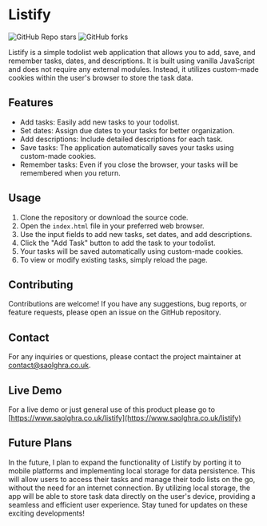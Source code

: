 # Listify

![GitHub Repo stars](https://img.shields.io/github/stars/SaolGhra/listify)
![GitHub forks](https://img.shields.io/github/forks/SaolGhra/listify)

Listify is a simple todolist web application that allows you to add, save, and remember tasks, dates, and descriptions. It is built using vanilla JavaScript and does not require any external modules. Instead, it utilizes custom-made cookies within the user's browser to store the task data.

## Features

- Add tasks: Easily add new tasks to your todolist.
- Set dates: Assign due dates to your tasks for better organization.
- Add descriptions: Include detailed descriptions for each task.
- Save tasks: The application automatically saves your tasks using custom-made cookies.
- Remember tasks: Even if you close the browser, your tasks will be remembered when you return.

## Usage

1. Clone the repository or download the source code.
2. Open the `index.html` file in your preferred web browser.
3. Use the input fields to add new tasks, set dates, and add descriptions.
4. Click the "Add Task" button to add the task to your todolist.
5. Your tasks will be saved automatically using custom-made cookies.
6. To view or modify existing tasks, simply reload the page.

## Contributing

Contributions are welcome! If you have any suggestions, bug reports, or feature requests, please open an issue on the GitHub repository.

## Contact

For any inquiries or questions, please contact the project maintainer at [contact@saolghra.co.uk](mailto:contact@saolghra.co.uk).

## Live Demo

For a live demo or just general use of this product please go to [https://www.saolghra.co.uk/listify](https://www.saolghra.co.uk/listify)

## Future Plans

In the future, I plan to expand the functionality of Listify by porting it to mobile platforms and implementing local storage for data persistence. This will allow users to access their tasks and manage their todo lists on the go, without the need for an internet connection. By utilizing local storage, the app will be able to store task data directly on the user's device, providing a seamless and efficient user experience. Stay tuned for updates on these exciting developments!
